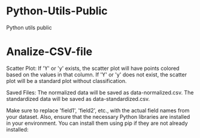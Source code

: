# Python-Utils-Public
 Python utils public
# Analize-CSV-file
Scatter Plot:
If 'Y' or 'y' exists, the scatter plot will have points colored based on the values in that column.
If 'Y' or 'y' does not exist, the scatter plot will be a standard plot without classification.

Saved Files:
The normalized data will be saved as data-normalized.csv.
The standardized data will be saved as data-standardized.csv.

Make sure to replace 'field1', 'field2', etc., with the actual field names from your dataset. Also, ensure that the necessary Python libraries are installed in your environment. You can install them using pip if they are not already installed:
